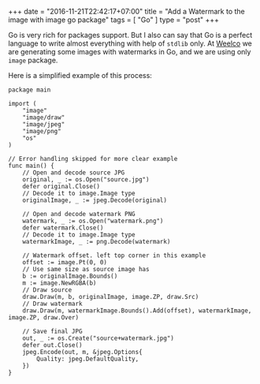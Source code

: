+++
date = "2016-11-21T22:42:17+07:00"
title = "Add a Watermark to the image with image go package"
tags = [ "Go" ]
type = "post"
+++

Go is very rich for packages support. But I also can say that Go is a perfect language to write almost everything with help of `stdlib` only. At [Weelco](https://weelco.com) we are generating some images with watermarks in Go, and we are using only `image` package.


Here is a simplified example of this process:

```
package main

import (
	"image"
	"image/draw"
	"image/jpeg"
	"image/png"
	"os"
)

// Error handling skipped for more clear example
func main() {
	// Open and decode source JPG
	original, _ := os.Open("source.jpg")
	defer original.Close()
	// Decode it to image.Image type
	originalImage, _ := jpeg.Decode(original)

	// Open and decode watermark PNG
	watermark, _ := os.Open("watermark.png")
	defer watermark.Close()
	// Decode it to image.Image type
	watermarkImage, _ := png.Decode(watermark)

	// Watermark offset. left top corner in this example
	offset := image.Pt(0, 0)
	// Use same size as source image has
	b := originalImage.Bounds()
	m := image.NewRGBA(b)
	// Draw source
	draw.Draw(m, b, originalImage, image.ZP, draw.Src)
	// Draw watermark
	draw.Draw(m, watermarkImage.Bounds().Add(offset), watermarkImage, image.ZP, draw.Over)

	// Save final JPG
	out, _ := os.Create("source+watermark.jpg")
	defer out.Close()
	jpeg.Encode(out, m, &jpeg.Options{
		Quality: jpeg.DefaultQuality,
	})
}
```
